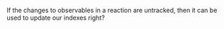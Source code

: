 If the changes to observables in a reaction are untracked, then it can be used to update our indexes right?